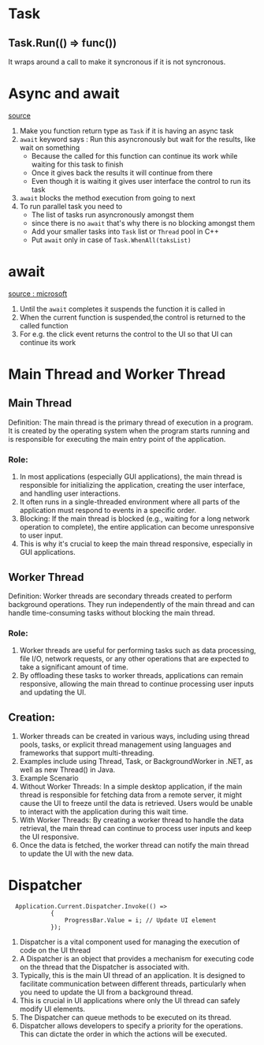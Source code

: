 # Task
## Task.Run(() => func())
It wraps around a call to make it syncronous if it is not syncronous.

# Async and await

[source](https://www.youtube.com/watch?v=2moh18sh5p4&t=46s&ab_channel=IAmTimCorey)

1. Make you function return type as  `Task` if it is having an async task
2. `await` keyword says : Run this asyncronously but wait for the results, like wait on something
    - Because the called for this function can continue its work while waiting for this task to finish
    - Once it gives back the results it will continue from there
    - Even though it is waiting it gives user interface the control to run its task
3. `await` blocks the method execution from going to next
4. To run parallel task you need to
    - The list of tasks run asyncronously amongst them
    - since there is no `await` that's why there is no blocking amongst them
    - Add your smaller tasks into  `Task` list or `Thread` pool in C++
    - Put `await` only in case of `Task.WhenAll(taksList)`
      
# await
[source : microsoft](https://learn.microsoft.com/en-us/dotnet/api/system.net.http.httpclient.getbytearrayasync?view=net-8.0)
1. Until the `await` completes it suspends the function it is called in
2. When the current function is suspended,the control is returned to the called function
3. For e.g. the click event returns the control to the UI so that UI can continue its work


# Main Thread and Worker Thread

## Main Thread
Definition: The main thread is the primary thread of execution in a program. It is created by the operating system when the program starts running and is responsible for executing the main entry point of the application.

### Role:

1. In most applications (especially GUI applications), the main thread is responsible for initializing the application, creating the user interface, and handling user interactions.
2. It often runs in a single-threaded environment where all parts of the application must respond to events in a specific order.
3. Blocking: If the main thread is blocked (e.g., waiting for a long network operation to complete), the entire application can become unresponsive to user input.
4. This is why it's crucial to keep the main thread responsive, especially in GUI applications.

## Worker Thread
Definition: Worker threads are secondary threads created to perform background operations. They run independently of the main thread and can handle time-consuming tasks without blocking the main thread.

### Role:

1. Worker threads are useful for performing tasks such as data processing, file I/O, network requests, or any other operations that are expected to take a significant amount of time.
2. By offloading these tasks to worker threads, applications can remain responsive, allowing the main thread to continue processing user inputs and updating the UI.

## Creation:

1. Worker threads can be created in various ways, including using thread pools, tasks, or explicit thread management using languages and frameworks that support multi-threading.
2. Examples include using Thread, Task, or BackgroundWorker in .NET, as well as new Thread() in Java.
3. Example Scenario
4. Without Worker Threads: In a simple desktop application, if the main thread is responsible for fetching data from a remote server, it might cause the UI to freeze until the data is retrieved. Users would be unable to interact with the application during this wait time.
5. With Worker Threads: By creating a worker thread to handle the data retrieval, the main thread can continue to process user inputs and keep the UI responsive.
6. Once the data is fetched, the worker thread can notify the main thread to update the UI with the new data.

# Dispatcher

```
  Application.Current.Dispatcher.Invoke(() =>  
            {  
                ProgressBar.Value = i; // Update UI element  
            });
```
1. Dispatcher is a vital component used for managing the execution of code on the UI thread
2. A Dispatcher is an object that provides a mechanism for executing code on the thread that the Dispatcher is associated with.
3. Typically, this is the main UI thread of an application. It is designed to facilitate communication between different threads, particularly when you need to update the UI from a background thread.
4. This is crucial in UI applications where only the UI thread can safely modify UI elements.
5. The Dispatcher can queue methods to be executed on its thread.
6.  Dispatcher allows developers to specify a priority for the operations. This can dictate the order in which the actions will be executed.  
